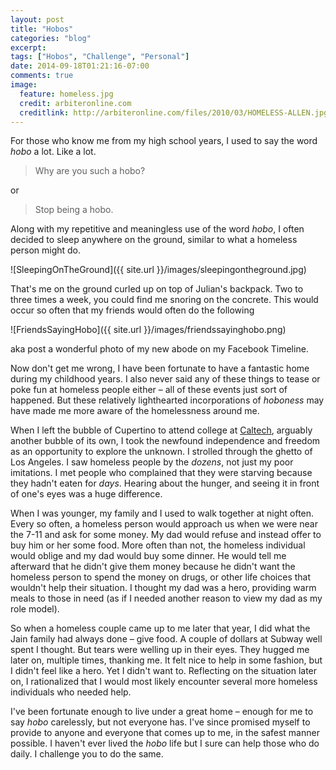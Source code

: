 ```yaml
---
layout: post
title: "Hobos"
categories: "blog"
excerpt:
tags: ["Hobos", "Challenge", "Personal"]
date: 2014-09-18T01:21:16-07:00
comments: true
image:
  feature: homeless.jpg
  credit: arbiteronline.com
  creditlink: http://arbiteronline.com/files/2010/03/HOMELESS-ALLEN.jpg
---
```


For those who know me from my high school years, I used to say the word *hobo* a
lot. Like a lot.

> Why are you such a hobo?

or

> Stop being a hobo.

Along with my repetitive and meaningless use of the word *hobo*, I
often decided to sleep anywhere on the ground, similar to what a homeless
person might do.

![SleepingOnTheGround]({{ site.url }}/images/sleepingontheground.jpg)

That's me on the ground curled up on top of Julian's backpack. Two to three
times a week, you could find me snoring on the concrete. This would occur
so often that my friends would often do the following

![FriendsSayingHobo]({{ site.url }}/images/friendssayinghobo.png)

aka post a wonderful photo of my new abode on my Facebook Timeline.

Now don't get me wrong, I have been fortunate to have a fantastic home during my
childhood years. I also never said any of these things to tease or poke fun at
homeless people either – all of these events just sort of happened. But these
relatively lighthearted incorporations of *hoboness* may have made me more aware
of the homelessness around me.

When I left the bubble of Cupertino to attend college at
[Caltech](http://www.caltech.edu), arguably another bubble of its own, I took the
newfound independence and freedom as an opportunity to explore the unknown. I
strolled through the ghetto of Los Angeles. I saw homeless people by the *dozens*,
not just my poor imitations. I met people who complained that they were starving
because they hadn't eaten for *days*. Hearing about the hunger, and seeing it
in front of one's eyes was a huge difference.

When I was younger, my family and I used to walk together at night often. Every
so often, a homeless person would approach us when we were near the 7-11 and ask
for some money. My dad would refuse and instead offer to buy him or her some
food. More often than not, the homeless individual would oblige and my dad
would buy some dinner. He would tell me afterward that he didn't give them money
because he didn't want the homeless person to spend the money on drugs, or other
life choices that wouldn't help their situation. I thought my dad was a hero,
providing warm meals to those in need (as if I needed another reason to view my
dad as my role model).

So when a homeless couple came up to me later that year, I did what the Jain
family had always done – give food. A couple of dollars at Subway well spent I
thought. But tears were welling up in their eyes. They hugged me later on, multiple times,
thanking me. It felt nice to help in some fashion, but I didn't feel
like a hero. Yet I didn't want to. Reflecting on the situation later on, I
rationalized that I would most likely encounter several more homeless
individuals who needed help.

I've been fortunate enough to live under a great
home – enough for me to say *hobo* carelessly, but not everyone has. I've since
promised myself to provide to anyone and everyone that comes up to me, in the
safest manner possible. I haven't ever lived the *hobo* life but I sure can help
those who do daily. I challenge you to do the same.
